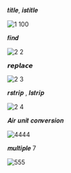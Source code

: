 𝒕𝒊𝒕𝒍𝒆, 𝒊𝒔𝒕𝒊𝒕𝒍𝒆

![1 100](https://github.com/noriakeivanfard/pythonClass/assets/137643989/3a18ed2f-24e8-4a19-8fda-0664446578c0)

𝒇𝒊𝒏𝒅

![2 2](https://github.com/noriakeivanfard/pythonClass/assets/137643989/56d53639-4c37-409c-8329-68357cf6b8f8)

𝙧𝙚𝙥𝙡𝙖𝙘𝙚

![2 3](https://github.com/noriakeivanfard/pythonClass/assets/137643989/9ce0b3b2-1a4f-4169-8d6e-a125a78d2f4b)

𝒓𝒔𝒕𝒓𝒊𝒑 , 𝒍𝒔𝒕𝒓𝒊𝒑

![2 4](https://github.com/noriakeivanfard/pythonClass/assets/137643989/fea01e4a-85f6-4960-8af8-e092775e0476)

𝑨𝒊𝒓 𝒖𝒏𝒊𝒕 𝒄𝒐𝒏𝒗𝒆𝒓𝒔𝒊𝒐𝒏

![4444](https://github.com/noriakeivanfard/pythonClass/assets/137643989/24e6b87f-d347-4986-bec9-08897307eff9)

𝒎𝒖𝒍𝒕𝒊𝒑𝒍𝒆 7

![555](https://github.com/noriakeivanfard/pythonClass/assets/137643989/0cbd6f14-4c3a-462a-85ff-eb1c0cc3c176)
